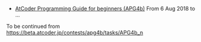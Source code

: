 * [AtCoder Programming Guide for beginners (APG4b)](https://beta.atcoder.jp/contests/apg4b)
From 6 Aug 2018 to ...

To be continued from https://beta.atcoder.jp/contests/apg4b/tasks/APG4b_n
